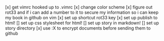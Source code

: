 [x] get vimrc hooked up to .vimrc
[x] change color scheme
[x] figure out rot33 and if i can add a number to it to secure my information so i can keep my book in github on vim
[x] set up shortcut rot33 key
[x] set up publish to html!
[] set up css stylesheet for html!
[] set up story in markdown!
[] set up story directory
[x] use :X to encrypt documents before sending them to github
